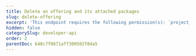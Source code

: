 ```yaml
---
title: Delete an offering and its attached packages
slug: delete-offering
excerpt: 'This endpoint requires the following permission(s): `project_configuration:offerings:read_write`.'
hidden: false
categorySlug: developer-api
order: 2
parentDoc: 648c7f0671aff300502f84a5
---
```

